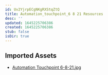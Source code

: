 ```yaml
---
id: Uv2YjrpECgNKgRXStqZtQ
title: Automation_touchpoint_6 8 21 Resources
desc: ''
updated: 1645225706386
created: 1645225706386
stub: false
isDir: true
---
```

## Imported Assets
- [Automation Touchpoint 6-8-21.jpg](/assets/automation-touchpoint-6-8-21.jpg)
